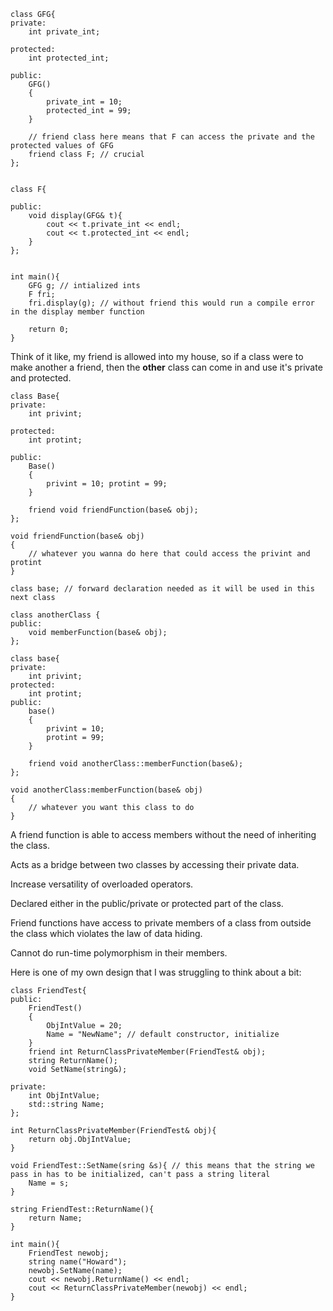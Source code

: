 ```
class GFG{
private: 
	int private_int; 

protected: 
	int protected_int;

public: 
	GFG()
	{ 
		private_int = 10; 
		protected_int = 99;
	}

	// friend class here means that F can access the private and the protected values of GFG
	friend class F; // crucial
};


class F{ 

public: 
	void display(GFG& t){ 
		cout << t.private_int << endl;
		cout << t.protected_int << endl;
	}
};


int main(){ 
	GFG g; // intialized ints
	F fri; 
	fri.display(g); // without friend this would run a compile error in the display member function
	
	return 0;
}
```
Think of it like, my friend is allowed into my house, so if a class were to make another a friend, then the **other** class can come in and use it's private and protected. 

```
class Base{ 
private: 
	int privint; 

protected: 
	int protint;

public: 
	Base()
	{ 
		privint = 10; protint = 99;
	}

	friend void friendFunction(base& obj);
};

void friendFunction(base& obj)
{ 
	// whatever you wanna do here that could access the privint and protint
}
```


```
class base; // forward declaration needed as it will be used in this next class

class anotherClass { 
public: 
	void memberFunction(base& obj);
};

class base{ 
private: 
	int privint; 
protected: 
	int protint;
public: 
	base() 
	{
		privint = 10;
		protint = 99;
	}

	friend void anotherClass::memberFunction(base&);
};

void anotherClass:memberFunction(base& obj)
{ 
	// whatever you want this class to do
}
```


A friend function is able to access members without the need of inheriting the class. 

Acts as a bridge between two classes by accessing their private data. 

Increase versatility of overloaded operators. 

Declared either in the public/private or protected part of the class. 



Friend functions have access to private members of a class from outside the class which violates the law of data hiding. 

Cannot do run-time polymorphism in their members. 

Here is one of my own design that I was struggling to think about a bit: 

```
class FriendTest{ 
public: 
	FriendTest()
	{ 
		ObjIntValue = 20;
		Name = "NewName"; // default constructor, initialize
	}
	friend int ReturnClassPrivateMember(FriendTest& obj);
	string ReturnName();
	void SetName(string&);

private: 
	int ObjIntValue;
	std::string Name;
};	

int ReturnClassPrivateMember(FriendTest& obj){ 
	return obj.ObjIntValue;
}

void FriendTest::SetName(sring &s){ // this means that the string we pass in has to be initialized, can't pass a string literal
	Name = s;
}

string FriendTest::ReturnName(){ 
	return Name;
}

int main(){ 
	FriendTest newobj; 
	string name("Howard");
	newobj.SetName(name);
	cout << newobj.ReturnName() << endl;
	cout << ReturnClassPrivateMember(newobj) << endl;
}

